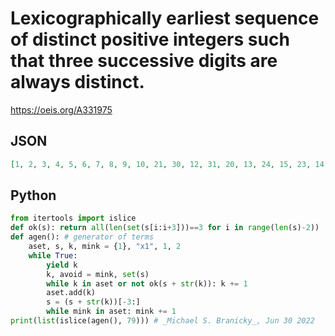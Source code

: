 # Lexicographically earliest sequence of distinct positive integers such that three successive digits are always distinct\.
https://oeis.org/A331975
## JSON
```JSON
[1, 2, 3, 4, 5, 6, 7, 8, 9, 10, 21, 30, 12, 31, 20, 13, 24, 15, 23, 14, 25, 16, 27, 18, 26, 17, 28, 19, 32, 40, 29, 34, 50, 35, 41, 36, 42, 37, 43, 51, 38, 45, 39, 46, 52, 47, 53, 48, 54, 60, 49, 56, 70, 57, 61, 58, 62, 59, 63, 71, 64, 72, 65, 73, 67, 80, 68, 74, 69, 75, 81, 76, 82, 78, 90, 79, 83, 91, 84]
```
## Python
```Python
from itertools import islice
def ok(s): return all(len(set(s[i:i+3]))==3 for i in range(len(s)-2))
def agen(): # generator of terms
    aset, s, k, mink = {1}, "x1", 1, 2
    while True:
        yield k
        k, avoid = mink, set(s)
        while k in aset or not ok(s + str(k)): k += 1
        aset.add(k)
        s = (s + str(k))[-3:]
        while mink in aset: mink += 1
print(list(islice(agen(), 79))) # _Michael S. Branicky_, Jun 30 2022
```
